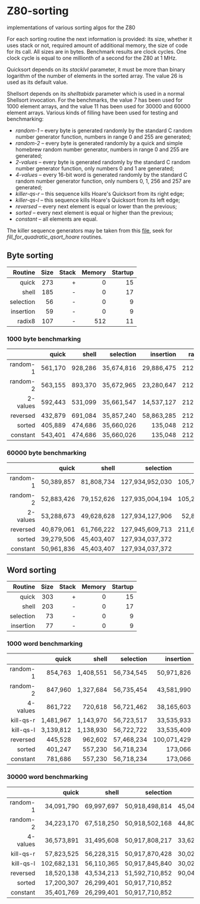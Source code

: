 # Z80-sorting
implementations of various sorting algos for the Z80

For each sorting routine the next information is provided:  its size, whether it uses stack or not, required amount of additional memory, the size of code for its call.  All sizes are in bytes.  Benchmark results are clock cycles.  One clock cycle is equal to one millionth of a second for the Z80 at 1 MHz.

Quicksort depends on its *stacklvl* parameter, it must be more than binary logarithm of the number of elements in the sorted array.  The value 26 is used as its default value. 

Shellsort depends on its *shelltabidx* parameter which is used in a normal Shellsort invocation.  For the benchmarks, the value 7 has been used for 1000 element arrays, and the value 11 has been used for 30000 and 60000 element arrays.
Various kinds of filling have been used for testing and benchmarking:
  * *random-1* &ndash; every byte is generated randomly by the standard C random number generator function, numbers in range 0 and 255 are generated;
  * *random-2* &ndash; every byte is generated randomly by a quick and simple homebrew random number generator, numbers in range 0 and 255 are generated;
  * *2-values* &ndash; every byte is generated randomly by the standard C random number generator function, only numbers 0 and 1 are generated;
  * *4-values* &ndash; every 16-bit word is generated randomly by the standard C random number generator function, only numbers 0, 1, 256 and 257 are generated;
  * *killer-qs-r* &ndash; this sequence kills Hoare's Quicksort from its right edge;
  * *killer-qs-l* &ndash; this sequence kills Hoare's Quicksort from its left edge;
  * *reversed* &ndash; every next element is equal or lower than the previous;
  * *sorted* &ndash; every next element is equal or higher than the previous;
  * *constant* &ndash; all elements are equal.
  
The killer sequence generators may be taken from this [file](https://github.com/litwr2/research-of-sorting/blob/master/fillings.cpp), seek for *fill_for_quadratic_qsort_hoare* routines.

## Byte sorting

Routine  | Size | Stack | Memory | Startup
--------:|-----:|------:|-------:|-------:
quick    |  273 |     + |      0 |      15
shell    |  185 |     - |      0 |      17
selection|   56 |     - |      0 |       9
insertion|   59 |     - |      0 |       9
radix8   |  107 |     - |    512 |      11

### 1000 byte benchmarking

  &nbsp; |    quick |    shell |  selection |  insertion | radix8
--------:|---------:|---------:|-----------:|-----------:|-------:
random-1 |  561,170 |  928,286 | 35,674,816 | 29,886,475 | 212,273
random-2 |  563,155 |  893,370 | 35,672,965 | 23,280,647 | 212,273
2-values |  592,443 |  531,099 | 35,661,547 | 14,537,127 | 212,293
reversed |  432,879 |  691,084 | 35,857,240 | 58,863,285 | 212,273
sorted   |  405,889 |  474,686 | 35,660,026 |    135,048 | 212,273
constant |  543,401 |  474,686 | 35,660,026 |    135,048 | 212,303

### 60000 byte benchmarking

  &nbsp; |     quick |     shell |     selection |     insertion |   radix8 
--------:|----------:|----------:|--------------:|--------------:|---------:
random-1 | 50,389,857| 81,808,734|127,934,952,030|105,795,767,479|10,247,314
random-2 | 52,883,426| 79,152,626|127,935,004,194|105,218,341,161|10,248,504
2-values | 53,288,673| 49,628,628|127,934,127,906| 52,893,795,179|10,249,454
reversed | 40,879,061| 61,766,222|127,945,609,713|211,665,542,075|10,247,314
sorted   | 39,279,506| 45,403,407|127,934,037,372|      8,103,051|10,247,314
constant | 50,961,836| 45,403,407|127,934,037,372|      8,103,051|10,249,464

## Word sorting

Routine  | Size | Stack | Memory | Startup
--------:|-----:|------:|-------:|-------:
quick    |  303 |     + |      0 |      15
shell    |  203 |     - |      0 |      17
selection|   73 |     - |      0 |       9
insertion|   77 |     - |      0 |       9

### 1000 word benchmarking

  &nbsp; |     quick |    shell | selection | insertion 
--------:|----------:|---------:|----------:|----------:
random-1 |    854,763| 1,408,551| 56,734,545| 50,971,826
random-2 |    847,960| 1,327,684| 56,735,454| 43,581,990
4-values |    861,722|   720,618| 56,721,462| 38,165,603
kill-qs-r|  1,481,967| 1,143,970| 56,723,517| 33,535,933
kill-qs-l|  3,139,812| 1,138,930| 56,722,722| 33,535,409
reversed |    445,528|   962,602| 57,468,234|100,071,429
sorted   |    401,247|   557,230| 56,718,234|    173,066
constant |    781,686|   557,230| 56,718,234|    173,066

### 30000 word benchmarking

  &nbsp; |     quick |     shell |     selection |    insertion 
--------:|----------:|----------:|--------------:|-------------:
random-1 | 34,091,790| 69,997,697| 50,918,498,814|45,048,560,659
random-2 | 34,223,170| 67,518,250| 50,918,502,168|44,804,335,589
4-values | 36,573,891| 31,495,608| 50,917,808,217|33,622,925,630
kill-qs-r| 57,823,525| 56,228,315| 50,917,870,428|30,020,604,185
kill-qs-l|102,682,131| 56,110,365| 50,917,845,840|30,020,602,517
reversed | 18,520,138| 43,534,213| 51,592,710,852|90,046,318,341
sorted   | 17,200,307| 26,299,401| 50,917,710,852|     5,193,017
constant | 35,401,769| 26,299,401| 50,917,710,852|     5,193,017

